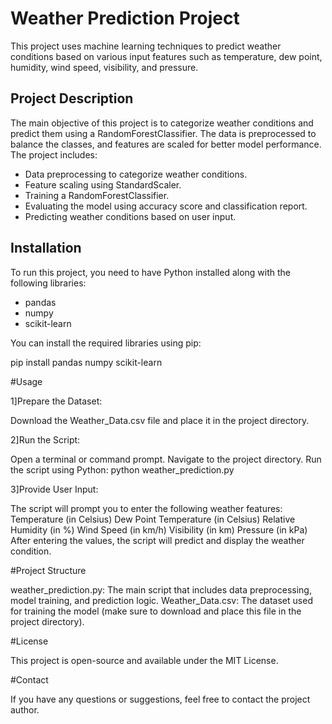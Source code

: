 # Weather Prediction Project

This project uses machine learning techniques to predict weather conditions based on various input features such as temperature, dew point, humidity, wind speed, visibility, and pressure.

## Project Description

The main objective of this project is to categorize weather conditions and predict them using a RandomForestClassifier. The data is preprocessed to balance the classes, and features are scaled for better model performance. The project includes:

- Data preprocessing to categorize weather conditions.
- Feature scaling using StandardScaler.
- Training a RandomForestClassifier.
- Evaluating the model using accuracy score and classification report.
- Predicting weather conditions based on user input.

## Installation

To run this project, you need to have Python installed along with the following libraries:
- pandas
- numpy
- scikit-learn

You can install the required libraries using pip:

pip install pandas numpy scikit-learn

#Usage

1]Prepare the Dataset:

Download the Weather_Data.csv file and place it in the project directory.

2]Run the Script:

Open a terminal or command prompt.
Navigate to the project directory.
Run the script using Python:
python weather_prediction.py

3]Provide User Input:

The script will prompt you to enter the following weather features:
Temperature (in Celsius)
Dew Point Temperature (in Celsius)
Relative Humidity (in %)
Wind Speed (in km/h)
Visibility (in km)
Pressure (in kPa)
After entering the values, the script will predict and display the weather condition.

#Project Structure

weather_prediction.py: The main script that includes data preprocessing, model training, and prediction logic.
Weather_Data.csv: The dataset used for training the model (make sure to download and place this file in the project directory).


#License

This project is open-source and available under the MIT License.

#Contact

If you have any questions or suggestions, feel free to contact the project author.
